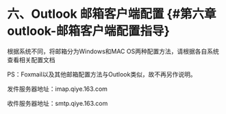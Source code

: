 # 六、Outlook 邮箱客户端配置 {#第六章outlook-邮箱客户端配置指导}

根据系统不同，将邮箱分为Windows和MAC OS两种配置方法，请根据各自系统查看相关配置文档

PS：Foxmail以及其他邮箱配置方法与Outlook类似，故不再另作说明。

发件服务器地址：imap.qiye.163.com

收件服务器地址：smtp.qiye.163.com

